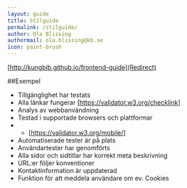 ```yaml
---
layout: guide
title: Stilguide
permalink: /stilguide/
author: Ola Blissing
authormail: ola.blissing@kb.se
icon: paint-brush
---
```


[http://kungbib.github.io/frontend-guide](Redirect)

##Exempel

* Tillgänglighet har testats
* Alla länkar fungerar [https://validator.w3.org/checklink]
* Analys av webbanvändning
* Testad i supportade browsers och plattformar
* * [https://validator.w3.org/mobile/]
* Automatiserade tester är på plats
* Användartester har genomförts
* Alla sidor och sidtitlar har korrekt meta beskrivning
* URL:er följer konventioner
* Kontaktinformation är uppdaterad
* Funktion för att meddela användare om ev. Cookies
